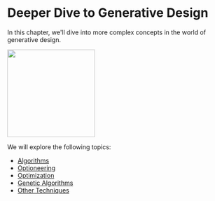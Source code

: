 # Deeper Dive to Generative Design

In this chapter, we'll dive into more complex concepts in the world of generative design.

<img src="../.gitbook/assets/deeper.png" style="width:200px;"/>

We will explore the following topics:

* [Algorithms](02-01_algorithms/)
* [Optioneering](02-02_optioneering.md)
* [Optimization](02-03_optimization/)
* [Genetic Algorithms](02-04_genetic-algorithms/)
* [Other Techniques](02-05_other-techniques.md)

